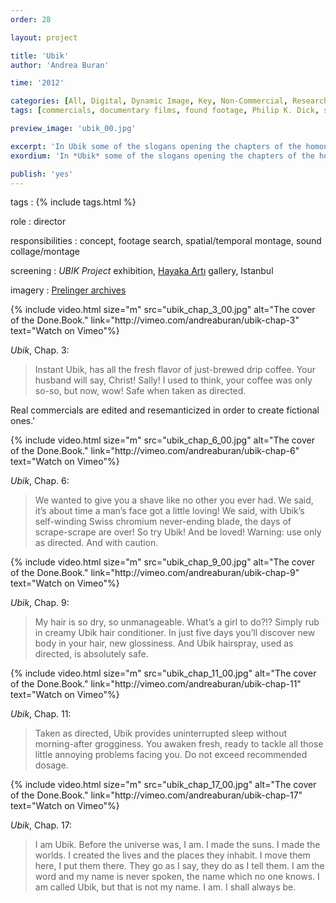 ```yaml
---
order: 28

layout: project

title: 'Ubik'
author: 'Andrea Buran'

time: '2012'

categories: [All, Digital, Dynamic Image, Key, Non-Commercial, Research]
tags: [commercials, documentary films, found footage, Philip K. Dick, science fiction]

preview_image: 'ubik_00.jpg'

excerpt: 'In Ubik some of the slogans opening the chapters of the homonymous science fiction novel by Philp K. Dick are recreated using ’50 and ’60 American commercials and documentary films as footage.'
exordium: 'In *Ubik* some of the slogans opening the chapters of the homonymous science fiction novel by Philp K. Dick are recreated using ’50 and ’60 American commercial and documentary footage.'

publish: 'yes'
---
```


tags
: {% include tags.html %}

role
: director

responsibilities
: concept, footage search, spatial/temporal montage, sound collage/montage

screening
: *UBIK Project* exhibition, [Hayaka Artı](http://www.hayakaarti.com/en/ "Hayaka Artı gallery, Istanbul") gallery, Istanbul

imagery
: [Prelinger archives](http://www.archive.org/browse.php?field=subject&mediatype=movies&collection=prelinger "Prelinger archives on Internet Archive")

<div class="figures">
  {% include video.html size="m" src="ubik_chap_3_00.jpg" alt="The cover of the Done.Book." link="http://vimeo.com/andreaburan/ubik-chap-3" text="Watch on Vimeo"%}
</div>

*Ubik*, Chap. 3:

> Instant Ubik, has all the fresh flavor of just-brewed drip coffee. Your husband will say, Christ! Sally! I used to think, your coffee was only so-so, but now, wow! Safe when taken as directed.

Real commercials are edited and resemanticized in order to create fictional ones.'

<div class="figures">
  {% include video.html size="m" src="ubik_chap_6_00.jpg" alt="The cover of the Done.Book." link="http://vimeo.com/andreaburan/ubik-chap-6" text="Watch on Vimeo"%}
</div>

*Ubik*, Chap. 6: 

> We wanted to give you a shave like no other you ever had. We said, it’s about time a man’s face got a little loving! We said, with Ubik’s self-winding Swiss chromium never-ending blade, the days of scrape-scrape are over! So try Ubik! And be loved! Warning: use only as directed. And with caution.

<div class="figures">
  {% include video.html size="m" src="ubik_chap_9_00.jpg" alt="The cover of the Done.Book." link="http://vimeo.com/andreaburan/ubik-chap-9" text="Watch on Vimeo"%}
</div>

*Ubik*, Chap. 9:

> My hair is so dry, so unmanageable. What’s a girl to do?!? Simply rub in creamy Ubik hair conditioner. In just five days you’ll discover new body in your hair, new glossiness. And Ubik hairspray, used as directed, is absolutely safe.

<div class="figures">
  {% include video.html size="m" src="ubik_chap_11_00.jpg" alt="The cover of the Done.Book." link="http://vimeo.com/andreaburan/ubik-chap-11" text="Watch on Vimeo"%}
</div>

*Ubik*, Chap. 11:

> Taken as directed, Ubik provides uninterrupted sleep without morning-after grogginess. You awaken fresh, ready to tackle all those little annoying problems facing you. Do not exceed recommended dosage.

<div class="figures">
  {% include video.html size="m" src="ubik_chap_17_00.jpg" alt="The cover of the Done.Book." link="http://vimeo.com/andreaburan/ubik-chap-17" text="Watch on Vimeo"%}
</div>

*Ubik*, Chap. 17:

> I am Ubik. Before the universe was, I am. I made the suns. I made the worlds. I created the lives and the places they inhabit. I move them here, I put them there. They go as I say, they do as I tell them. I am the word and my name is never spoken, the name which no one knows. I am called Ubik, but that is not my name. I am. I shall always be.
